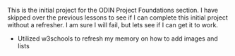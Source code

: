 This is the initial project for the ODIN Project Foundations section. I have skipped over the previous lessons to see if I can complete this initial project without a refresher. I am sure I will fail, but lets see if I can get it to work.

- Utilized w3schools to refresh my memory on how to add images and lists
